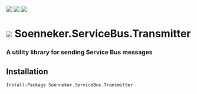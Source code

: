 [![](https://img.shields.io/nuget/v/Soenneker.ServiceBus.Transmitter.svg?style=for-the-badge)](https://www.nuget.org/packages/Soenneker.ServiceBus.Transmitter/)
[![](https://img.shields.io/github/actions/workflow/status/soenneker/soenneker.servicebus.transmitter/publish-package.yml?style=for-the-badge)](https://github.com/soenneker/soenneker.servicebus.transmitter/actions/workflows/publish-package.yml)
[![](https://img.shields.io/nuget/dt/Soenneker.ServiceBus.Transmitter.svg?style=for-the-badge)](https://www.nuget.org/packages/Soenneker.ServiceBus.Transmitter/)

# ![](https://user-images.githubusercontent.com/4441470/224455560-91ed3ee7-f510-4041-a8d2-3fc093025112.png) Soenneker.ServiceBus.Transmitter
### A utility library for sending Service Bus messages

## Installation

```
Install-Package Soenneker.ServiceBus.Transmitter
```
